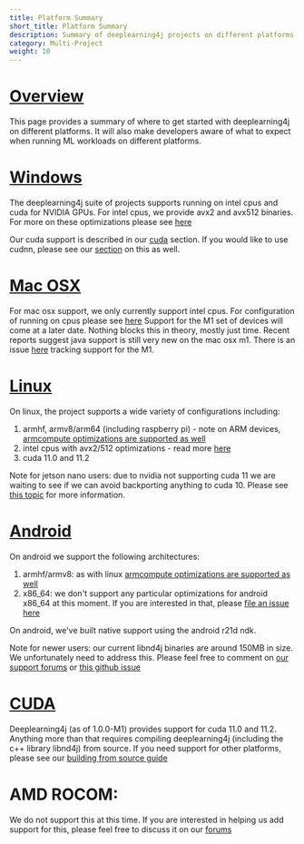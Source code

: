 ```yaml
---
title: Platform Summary
short_title: Platform Summary
description: Summary of deeplearning4j projects on different platforms
category: Multi-Project
weight: 10
---
```


# [Overview](#overview)

This page provides a summary of where to get started with deeplearning4j on different platforms.
It will also make developers aware of what to expect when running ML workloads on different platforms.


# [Windows](#windows)

The deeplearning4j suite of projects supports running on intel cpus and cuda for NVIDIA GPUs.
For intel cpus, we provide avx2 and avx512 binaries. For more on these optimizations please see
[here](config/backends/cpu.md)

Our cuda support is described in our [cuda](#cuda) section. If you would like to use cudnn, please see
our [section](../config/backends/config-cudnn) on this as well.



# [Mac OSX](#macosx)

For mac osx support, we only currently support intel cpus.
For configuration of running on cpus please see [here](../config/backends/cpu.md)
Support for the M1 set of devices will come at a later date.
Nothing blocks this in theory, mostly just time. Recent reports suggest
java support is still very new on the mac osx m1. There is an issue [here](https://github.com/eclipse/deeplearning4j/issues/9258)
tracking support for the M1.




# [Linux](#linux)

On linux, the project supports a wide variety of configurations including:
1. armhf, armv8/arm64 (including raspberry pi) - note on ARM devices, [armcompute optimizations are supported as well](https://github.com/ARM-software/ComputeLibrary)
2. intel cpus with avx2/512 optimizations - read more [here](../config/backends/cpu.md)
3. cuda 11.0 and 11.2



Note for jetson nano users: due to nvidia not supporting cuda 11 we are waiting to see if we can avoid
backporting anything to cuda 10. Please see [this topic](https://community.konduit.ai/t/cuda-on-jetson-nano/1364)
for more information.

# [Android](#android)

On android we support the following architectures:
1. armhf/armv8: as with linux [armcompute optimizations are supported as well](https://github.com/ARM-software/ComputeLibrary)
2. x86_64:  we don't support any particular optimizations for android x86_64 at this moment. If you are interested in that,
please [file an issue here](https://github.com/eclipse/deeplearning4j/issues/new)

On android, we've built native support using the android r21d ndk.

Note for newer users: our current libnd4j binaries are around 150MB in size. We unfortunately need to address this.
Please feel free to comment on [our support forums](https://community.konduit.ai/) or [this github issue](https://github.com/eclipse/deeplearning4j/issues/8912)



# [CUDA](#cuda)

Deeplearning4j (as of 1.0.0-M1) provides support for cuda 11.0 and 11.2.
Anything more than that requires compiling deeplearning4j (including the c++ library libnd4j)
from source. If you need support for other platforms, please see our [building from source guide](../getting-started/build-from-source)

# AMD ROCOM:

We do not support this at this time. If you are interested in helping us add support for this,
please feel free to discuss it on our [forums](https://community.konduit.ai/)
